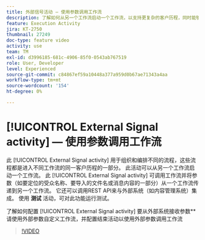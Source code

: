 ```yaml
---
title: 外部信号活动 — 使用参数调用工作流
description: 了解如何从另一个工作流启动一个工作流，以支持更复杂的客户历程，同时能够更好地监控和回应问题。
feature: Execution Activity
jira: KT-2750
thumbnail: 27249
doc-type: feature video
activity: use
team: TM
exl-id: d3996185-681c-4906-85f0-0543ab767519
role: User, Developer
level: Experienced
source-git-commit: c84867ef59a10448a377a959d0b67ae71343a4aa
workflow-type: tm+mt
source-wordcount: '154'
ht-degree: 0%

---
```



# [!UICONTROL External Signal activity]  — 使用参数调用工作流

此 [!UICONTROL External Signal activity] 用于组织和编排不同的流程，这些流程都是进入不同工作流的同一客户历程的一部分。 此活动可以从另一个工作流启动一个工作流。 此 [!UICONTROL External Signal activity] 可调用工作流并将参数（如要定位的受众名称、要导入的文件名或消息内容的一部分）从一个工作流传递到另一个工作流。 它还可以调用REST API来与外部系统（如内容管理系统）集成。 使用 **测试** 活动，可对此功能运行测试。

了解如何配置 [!UICONTROL External Signal activity] 要从外部系统接收参数**请使用外部参数自定义工作流，并配置结束活动以使用外部参数调用工作流

>[!VIDEO](https://video.tv.adobe.com/v/27249/?quality=12&learn=on)
